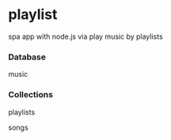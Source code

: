 # playlist
spa app with node.js via play music by playlists

### Database

music

### Collections

playlists

songs
